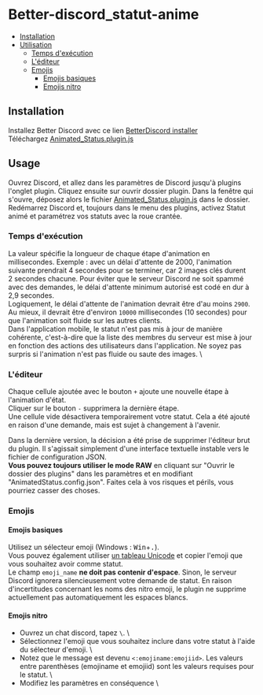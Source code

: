 # Better-discord_statut-anime

* [Installation](#Installation)
* [Utilisation](#Usage)
  * [Temps d'exécution](#Temps-d'exécution)
  * [L'éditeur](#L'éditeur)
  * [Emojis](#Emojis)
    * [Emojis basiques](#Emojis-basiques)
    * [Emojis nitro](#Emojis-nitro)

## Installation
Installez Better Discord avec ce lien [BetterDiscord installer](https://github.com/BetterDiscord/Installer/releases/latest) \
Téléchargez [Animated_Status.plugin.js](/Animated_Status.plugin.js?raw=true)
## Usage
Ouvrez Discord, et allez dans les paramètres de Discord jusqu'à plugins l'onglet plugin. Cliquez ensuite sur ouvrir dossier plugin. Dans la fenêtre qui s'ouvre, déposez alors le fichier [Animated_Status.plugin.js](/Animated_Status.plugin.js?raw=true) dans le dossier. Redémarrez Discord et, toujours dans le menu des plugins, activez Statut animé et paramétrez vos statuts avec la roue crantée.

### Temps d'exécution
La valeur spécifie la longueur de chaque étape d'animation en millisecondes.
Exemple : avec un délai d'attente de 2000, l'animation suivante prendrait 4 secondes pour se terminer, car 2 images clés durent 2 secondes chacune.
Pour éviter que le serveur Discord ne soit spammé avec des demandes, le délai d'attente minimum autorisé est codé en dur à 2,9 secondes. \
Logiquement, le délai d'attente de l'animation devrait être d'au moins `2900`. Au mieux, il devrait être d'environ `10000` millisecondes (10 secondes) pour que l'animation soit fluide sur les autres clients. \
Dans l'application mobile, le statut n'est pas mis à jour de manière cohérente, c'est-à-dire que la liste des membres du serveur est mise à jour en fonction des actions des utilisateurs dans l'application. Ne soyez pas surpris si l'animation n'est pas fluide ou saute des images. \

### L'éditeur
Chaque cellule ajoutée avec le bouton `+` ajoute une nouvelle étape à l'animation d'état. \
Cliquer sur le bouton `-` supprimera la dernière étape. \
Une cellule vide désactivera temporairement votre statut. Cela a été ajouté en raison d'une demande, mais est sujet à changement à l'avenir.

Dans la dernière version, la décision a été prise de supprimer l'éditeur brut du plugin. Il s'agissait simplement d'une interface textuelle instable vers le fichier de configuration JSON. \
**Vous pouvez toujours utiliser le mode RAW** en cliquant sur "Ouvrir le dossier des plugins" dans les paramètres et en modifiant "AnimatedStatus.config.json". Faites cela à vos risques et périls, vous pourriez casser des choses.

### Emojis
#### Emojis basiques
Utilisez un sélecteur emoji (Windows : <kbd>Win</kbd>+<kbd>.</kbd>). \
Vous pouvez également utiliser [un tableau Unicode](https://unicode.org/emoji/charts/full-emoji-list.html) et copier l'emoji que vous souhaitez avoir comme statut. \
Le champ `emoji_name` **ne doit pas contenir d'espace**. Sinon, le serveur Discord ignorera silencieusement votre demande de statut.
En raison d'incertitudes concernant les noms des nitro emoji, le plugin ne supprime actuellement pas automatiquement les espaces blancs.

#### Emojis nitro
- Ouvrez un chat discord, tapez `\`. \
- Sélectionnez l'emoji que vous souhaitez inclure dans votre statut à l'aide du sélecteur d'emoji. \
- Notez que le message est devenu `<:emojiname:emojiid>`. Les valeurs entre parenthèses (emojiname et emojiid) sont les valeurs requises pour le statut. \
- Modifiez les paramètres en conséquence \
